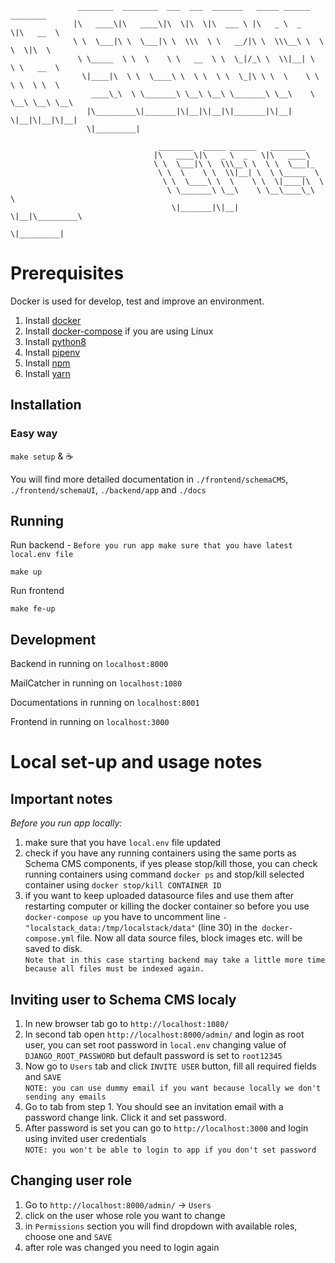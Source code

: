 ```
               ________  ________  ___  ___  _______   _____ ______   ________     
              |\   ____\|\   ____\|\  \|\  \|\  ___ \ |\   _ \  _   \|\   __  \    
              \ \  \___|\ \  \___|\ \  \\\  \ \   __/|\ \  \\\__\ \  \ \  \|\  \   
               \ \_____  \ \  \    \ \   __  \ \  \_|/_\ \  \\|__| \  \ \   __  \  
                \|____|\  \ \  \____\ \  \ \  \ \  \_|\ \ \  \    \ \  \ \  \ \  \ 
                  ____\_\  \ \_______\ \__\ \__\ \_______\ \__\    \ \__\ \__\ \__\
                 |\_________\|_______|\|__|\|__|\|_______|\|__|     \|__|\|__|\|__|
                 \|_________|

                                 ________  _____ ______   ________      
                                |\   ____\|\   _ \  _   \|\   ____\     
                                \ \  \___|\ \  \\\__\ \  \ \  \___|_    
                                 \ \  \    \ \  \\|__| \  \ \_____  \   
                                  \ \  \____\ \  \    \ \  \|____|\  \  
                                   \ \_______\ \__\    \ \__\____\_\  \ 
                                    \|_______|\|__|     \|__|\_________\
                                                            \|_________|
```

# Prerequisites
Docker is used for develop, test and improve an environment.
1. Install [docker](https://docs.docker.com/install/)
2. Install [docker-compose](https://docs.docker.com/compose/install/) if you are using Linux
3. Install [python8](https://www.python.org/downloads/)
4. Install [pipenv](https://github.com/pypa/pipenv#installation)
5. Install [npm](https://www.npmjs.com/)
6. Install [yarn](https://classic.yarnpkg.com/en/docs/install/#mac-stable)

## Installation

### Easy way
`make setup` & ☕

You will find more detailed documentation in `./frontend/schemaCMS`, `./frontend/schemaUI`, `./backend/app` and `./docs`

## Running
Run backend - `Before you run app make sure that you have latest local.env file`
```shell script
make up
```
Run frontend
```shell script
make fe-up
```

## Development
Backend in running on `localhost:8000`

MailCatcher in running on `localhost:1080`

Documentations in running on `localhost:8001`

Frontend in running on `localhost:3000`

# Local set-up and usage notes

## Important notes

*Before you run app locally:*
 1. make sure that you have `local.env` file updated
 2. check if you have any running containers using the same ports as Schema CMS components, if yes please stop/kill those,
you can check running containers using command `docker ps` and stop/kill selected container using `docker stop/kill CONTAINER ID`
 3. if you want to keep uploaded datasource files and use them after restarting computer or killing the docker container so
before you use `docker-compose up` you have to uncomment line `- "localstack_data:/tmp/localstack/data"` (line 30) in the` docker-compose.yml` file.
Now all data source files, block images etc. will be saved to disk.  
`Note that in this case starting backend may take a little more time because all files must be indexed again.`



## Inviting user to Schema CMS localy

1. In new browser tab go to `http://localhost:1080/`
2. In second tab open `http://localhost:8000/admin/` and login as root user, you can set root password in `local.env` changing value of `DJANGO_ROOT_PASSWORD` but 
default password is set to `root12345` 
3. Now go to `Users` tab and click `INVITE USER` button, fill all required fields and `SAVE`  
`NOTE: you can use dummy email if you want because locally we don't sending any emails`
4. Go to tab from step 1. You should see an invitation email with a password change link. Click it and set password.
5. After password is set you can go to `http://localhost:3000` and login using invited user credentials  
`NOTE: you won't be able to login to app if you don't set password`

## Changing user role

1. Go to `http://localhost:8000/admin/` -> `Users`
2. click on the user whose role you want to change
3. in `Permissions` section you will find dropdown with available roles, choose one and `SAVE`
4. after role was changed you need to login again

